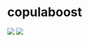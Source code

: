 # copulaboost

[![](https://cranlogs.r-pkg.org/badges/grand-total/copulaboost)](https://cran.r-project.org/web/packages/copulaboost/index.html)
[![](https://cranlogs.r-pkg.org/badges/last-month/copulaboost)](https://cran.r-project.org/web/packages/copulaboost/index.html)
